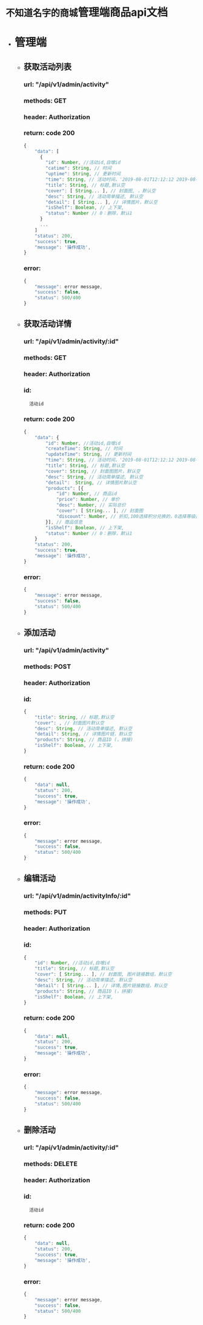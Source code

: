 
# `不知道名字的商城`管理端商品api文档

+ # 管理端

    + ## 获取活动列表
        ### url: "/api/v1/admin/activity"
        ### methods: GET
        ### header: Authorization
        ### return: code 200
        ```javascript
        {
            "data": [
              {
                "id": Number, //活动id,自增id
                "catime": String, // 时间
                "uptime": String, // 更新时间
                "time": String, // 活动时间，'2019-08-01T12:12:12 2019-08-04T12:12:12'
                "title": String, // 标题,默认空
                "cover": [ String... ], // 封面图, ，默认空
                "desc": String, // 活动简单描述, 默认空
                "detail": [ String... ], // 详情图片，默认空
                "isShelf": Boolean, // 上下架,
                "status": Number // 0：删除，默认1
              }
              ...
            ]
            "status": 200,
            "success": true,
            "message": '操作成功',
        }
        ```
        ### error:
        ```javascript
        {
            "message": error message,
            "success": false,
            "status": 500/400
        }
        ```

    + ## 获取活动详情
        ### url: "/api/v1/admin/activity/:id"
        ### methods: GET
        ### header: Authorization
        ### id:
            活动id
            
        ### return: code 200
        ```javascript
        {
            "data": {
                "id": Number, //活动id,自增id
                "createTime": String, // 时间
                "updateTime": String, // 更新时间
                "time": String, // 活动时间，'2019-08-01T12:12:12 2019-08-04T12:12:12'
                "title": String, // 标题,默认空
                "cover": String, // 封面图图片，默认空
                "desc": String, // 活动简单描述, 默认空
                "detail":  String, // 详情图片默认空
                "products": [{
                    "id": Number, // 商品id
                    "price": Number, // 单价
                    "desc": Number, // 实际总价
                    "cover": [ String... ], // 封面图
                    "discount": Number, // 折扣,100选择积分兑换的，0选择等级折扣，0-100活动折扣
                }], // 商品信息
                "isShelf": Boolean, // 上下架,
                "status": Number // 0：删除，默认1
            }
            "status": 200,
            "success": true,
            "message": '操作成功',
        }
        ```
        ### error:
        ```javascript
        {
            "message": error message,
            "success": false,
            "status": 500/400
        }
        ```

    + ## 添加活动
        ### url: "/api/v1/admin/activity"
        ### methods: POST
        ### header: Authorization
        ### id:
        ```javascript 
        {
            "title": String, // 标题,默认空
            "cover": , // 封面图片默认空
            "desc": String, // 活动简单描述, 默认空
            "detail": String, // 详情图片链，默认空
            "products": String, // 商品ID (，拼接)
            "isShelf": Boolean, // 上下架,
        }
        ```
            
        ### return: code 200
        ```javascript
        {
            "data": null, 
            "status": 200,
            "success": true,
            "message": '操作成功',
        }
        ```
        ### error:
        ```javascript
        {
            "message": error message,
            "success": false,
            "status": 500/400
        }
        ```

    + ## 编辑活动
        ### url: "/api/v1/admin/activityInfo/:id"
        ### methods: PUT
        ### header: Authorization
        ### id:
        ```javascript 
        {
            "id": Number, //活动id,自增id
            "title": String, // 标题,默认空
            "cover": [ String... ], // 封面图, 图片链接数组，默认空
            "desc": String, // 活动简单描述, 默认空
            "detail": [ String... ], // 详情,图片链接数组，默认空
            "products": String, // 商品ID (，拼接)
            "isShelf": Boolean, // 上下架,
        }
        ```
            
        ### return: code 200
        ```javascript
        {
            "data": null, 
            "status": 200,
            "success": true,
            "message": '操作成功',
        }
        ```
        ### error:
        ```javascript
        {
            "message": error message,
            "success": false,
            "status": 500/400
        }
        ```

    + ## 删除活动
        ### url: "/api/v1/admin/activity/:id"
        ### methods: DELETE
        ### header: Authorization
        ### id:
            活动id
            
        ### return: code 200
        ```javascript
        {
            "data": null,
            "status": 200,
            "success": true,
            "message": '操作成功',
        }
        ```
        ### error:
        ```javascript
        {
            "message": error message,
            "success": false,
            "status": 500/400
        }
        ```


